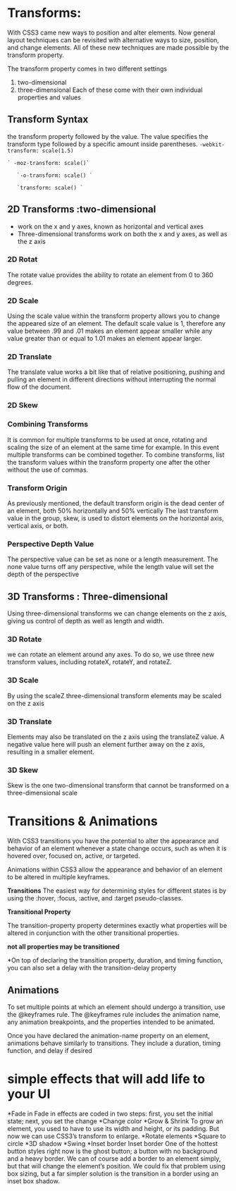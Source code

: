 # Transforms:
With CSS3 came new ways to position and alter elements. Now general layout techniques can be revisited with alternative ways to size, position, and change elements. All of these new techniques are made possible by the transform property.

The transform property comes in two different settings
1. two-dimensional 
2. three-dimensional
 Each of these come with their own individual properties and values

## Transform Syntax
the transform property followed by the value. The value specifies the transform type followed by a specific amount inside parentheses.
 `-webkit-transform: scale(1.5)`

    ` -moz-transform: scale()`

       `-o-transform: scale() `

       `transform: scale() `
## 2D Transforms :two-dimensional 
* work on the x and y axes, known as horizontal and vertical axes
* Three-dimensional transforms work on both the x and y axes, as well as the z axis


### 2D Rotat 
The rotate value provides the ability to rotate an element from 0 to 360 degrees.

### 2D Scale

Using the scale value within the transform property allows you to change the appeared size of an element. The default scale value is 1, therefore any value between .99 and .01 makes an element appear smaller while any value greater than or equal to 1.01 makes an element appear larger.

### 2D Translate

The translate value works a bit like that of relative positioning, pushing and pulling an element in different directions without interrupting the normal flow of the document.

### 2D Skew

### Combining Transforms

It is common for multiple transforms to be used at once, rotating and scaling the size of an element at the same time for example. In this event multiple transforms can be combined together. To combine transforms, list the transform values within the transform property one after the other without the use of commas.

### Transform Origin

As previously mentioned, the default transform origin is the dead center of an element, both 50% horizontally and 50% vertically
The last transform value in the group, skew, is used to distort elements on the horizontal axis, vertical axis, or both.

### Perspective Depth Value

The perspective value can be set as none or a length measurement. The none value turns off any perspective, while the length value will set the depth of the perspective

## 3D Transforms : Three-dimensional
Using three-dimensional transforms we can change elements on the z axis, giving us control of depth as well as length and width.

### 3D Rotate

 we can rotate an element around any axes. To do so, we use three new transform values, including rotateX, rotateY, and rotateZ.

### 3D Scale

By using the scaleZ three-dimensional transform elements may be scaled on the z axis
### 3D Translate

Elements may also be translated on the z axis using the translateZ value. A negative value here will push an element further away on the z axis, resulting in a smaller element. 

### 3D Skew

Skew is the one two-dimensional transform that cannot be transformed on a three-dimensional scale

# Transitions & Animations
With CSS3 transitions you have the potential to alter the appearance and behavior of an element whenever a state change occurs, such as when it is hovered over, focused on, active, or targeted.

Animations within CSS3 allow the appearance and behavior of an element to be altered in multiple keyframes. 

**Transitions**
 The easiest way for determining styles for different states is by using the :hover, :focus, :active, and :target pseudo-classes.

**Transitional Property**

The transition-property property determines exactly what properties will be altered in conjunction with the other transitional properties.


**not all properties may be transitioned**

*On top of declaring the transition property, duration, and timing function, you can also set a delay with the transition-delay property


## Animations

To set multiple points at which an element should undergo a transition, use the @keyframes rule. The @keyframes rule includes the animation name, any animation breakpoints, and the properties intended to be animated.

Once you have declared the animation-name property on an element, animations behave similarly to transitions. They include a duration, timing function, and delay if desired

# simple effects that will add life to your UI

*Fade in
Fade in effects are coded in two steps: first, you set the initial state; next, you set the change
*Change color
*Grow & Shrink
To grow an element, you used to have to use its width and height, or its padding. But now we can use CSS3’s transform to enlarge.
*Rotate elements
*Square to circle
*3D shadow
*Swing
*Inset border
 Inset border
One of the hottest button styles right now is the ghost button; a button with no background and a heavy border. We can of course add a border to an element simply, but that will change the element’s position. We could fix that problem using box sizing, but a far simpler solution is the transition in a border using an inset box shadow.
































